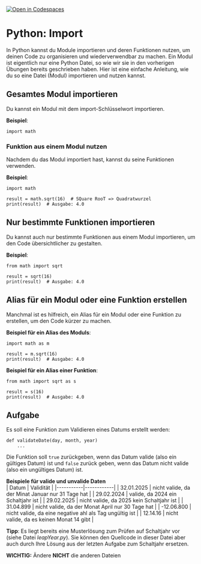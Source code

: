 [![Open in Codespaces](https://classroom.github.com/assets/launch-codespace-2972f46106e565e64193e422d61a12cf1da4916b45550586e14ef0a7c637dd04.svg)](https://classroom.github.com/open-in-codespaces?assignment_repo_id=19493673)
# Python: Import
In Python kannst du Module importieren und deren Funktionen nutzen, um deinen Code zu organisieren und wiederverwendbar zu machen. Ein Modul ist eigentlich nur eine Python Datei, so wie wir sie in den vorherigen Übungen bereits geschrieben haben. Hier ist eine einfache Anleitung, wie du so eine Datei (Modul) importieren und nutzen kannst.

## Gesamtes Modul importieren
Du kannst ein Modul mit dem import-Schlüsselwort importieren.

**Beispiel**:
```
import math
```

### Funktion aus einem Modul nutzen
Nachdem du das Modul importiert hast, kannst du seine Funktionen verwenden. 

**Beispiel**:
```
import math

result = math.sqrt(16)  # SQuare RooT => Quadratwurzel
print(result)  # Ausgabe: 4.0
```

## Nur bestimmte Funktionen importieren
Du kannst auch nur bestimmte Funktionen aus einem Modul importieren, um den Code übersichtlicher zu gestalten. 

**Beispiel**:
```
from math import sqrt

result = sqrt(16)
print(result)  # Ausgabe: 4.0
```

## Alias für ein Modul oder eine Funktion erstellen
Manchmal ist es hilfreich, ein Alias für ein Modul oder eine Funktion zu erstellen, um den Code kürzer zu machen. 

**Beispiel für ein Alias des Moduls**:
```
import math as m

result = m.sqrt(16)
print(result)  # Ausgabe: 4.0
```

**Beispiel für ein Alias einer Funktion**:
```
from math import sqrt as s

result = s(16)
print(result)  # Ausgabe: 4.0
```


## Aufgabe
Es soll eine Funktion zum Validieren eines Datums erstellt werden: 
```
def validateDate(day, month, year)
    ...
```

Die Funktion soll `true` zurückgeben, wenn das Datum valide (also ein gültiges Datum) ist und `false` zurück geben, wenn das Datum nicht valide (also ein ungültiges Datum) ist. 

**Beispiele für valide und unvalide Daten**  
| Datum | Validität |
|-----------|------------|
| 32.01.2025 | nicht valide, da der Minat Januar nur 31 Tage hat |
| 29.02.2024 | valide, da 2024 ein Schaltjahr ist |
| 29.02.2025 | nicht valide, da 2025 kein Schaltjahr ist  |
| 31.04.899 | nicht valide, da der Monat April nur 30 Tage hat |
| -12.06.800 | nicht valide, da eine negative ahl als Tag ungültig ist	|
| 12.14.16  | nicht valide, da es keinen Monat 14 gibt |

**Tipp**: Es liegt bereits eine Musterlösung zum Prüfen auf Schaltjahr vor (siehe Datei *leapYear.py*). Sie können den Quellcode in dieser Datei aber auch durch Ihre Lösung aus der letzten Aufgabe zum Schaltjahr ersetzen.

**WICHTIG:** Ändere **NICHT** die anderen Dateien
